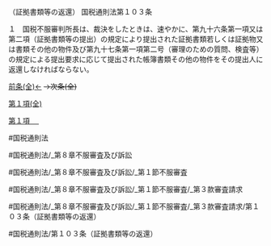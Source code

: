 （証拠書類等の返還）
国税通則法第１０３条

１　国税不服審判所長は、裁決をしたときは、速やかに、第九十六条第一項又は第二項（証拠書類等の提出）の規定により提出された証拠書類若しくは証拠物又は書類その他の物件及び第九十七条第一項第二号（審理のための質問、検査等）の規定による提出要求に応じて提出された帳簿書類その他の物件をその提出人に返還しなければならない。

[前条(全)←](国税通則法＿＿＿＿＿第１０２条_.md)  ~~→次条(全)~~

[第１項(全)](国税通則法＿＿＿＿＿第１０３条第１項_.md)  

[第１項 　 ](国税通則法＿＿＿＿＿第１０３条第１項.md)  

#国税通則法

#国税通則法/_第８章不服審査及び訴訟

#国税通則法/_第８章不服審査及び訴訟/_第１節不服審査

#国税通則法/_第８章不服審査及び訴訟/_第１節不服審査/_第３款審査請求

#国税通則法/_第８章不服審査及び訴訟/_第１節不服審査/_第３款審査請求/第１０３条（証拠書類等の返還）

#国税通則法/第１０３条（証拠書類等の返還）


